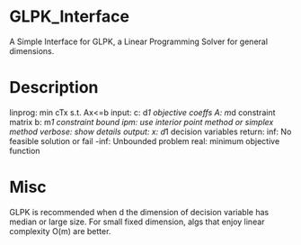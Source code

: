 # GLPK_Interface
A Simple Interface for GLPK, a Linear Programming Solver for general dimensions.

# Description
linprog:
        min cTx s.t. Ax<=b
input:
        c: d*1 objective coeffs
        A: m*d constraint matrix
        b: m*1 constraint bound
        ipm: use interior point method
             or simplex method
        verbose: show details
output:
        x: d*1 decision variables
return:
        inf: No feasible solution or fail
       -inf: Unbounded problem
        real: minimum objective function

# Misc
GLPK is recommended when d the dimension of decision variable has median or 
large size. For small fixed dimension, algs that enjoy linear complexity O(m) 
are better.
